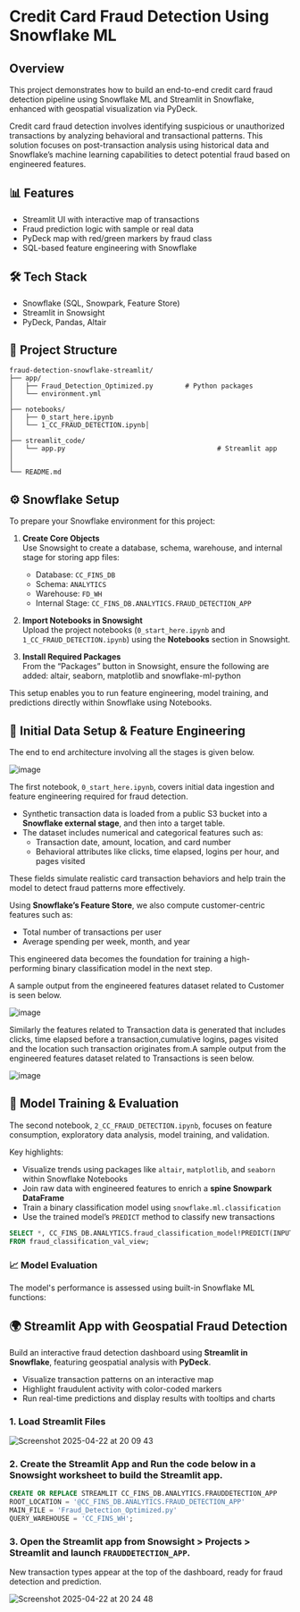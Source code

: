 # Credit Card Fraud Detection Using Snowflake ML


## Overview

This project demonstrates how to build an end-to-end credit card fraud detection pipeline using Snowflake ML and Streamlit in Snowflake, enhanced with geospatial visualization via PyDeck.

Credit card fraud detection involves identifying suspicious or unauthorized transactions by analyzing behavioral and transactional patterns. This solution focuses on post-transaction analysis using historical data and Snowflake’s machine learning capabilities to detect potential fraud based on engineered features.


## 📊 Features
- Streamlit UI with interactive map of transactions
- Fraud prediction logic with sample or real data
- PyDeck map with red/green markers by fraud class
- SQL-based feature engineering with Snowflake

## 🛠 Tech Stack
- Snowflake (SQL, Snowpark, Feature Store)
- Streamlit in Snowsight
- PyDeck, Pandas, Altair

## 📁 Project Structure

```
fraud-detection-snowflake-streamlit/
├── app/
│   ├── Fraud_Detection_Optimized.py        # Python packages
│   └── environment.yml
│
├── notebooks/
│   ├── 0_start_here.ipynb
│   └── 1_CC_FRAUD_DETECTION.ipynb│   
│
├── streamlit_code/
│   └── app.py                                      # Streamlit app
│
│
└── README.md
```



## ⚙️ Snowflake Setup

To prepare your Snowflake environment for this project:

1. **Create Core Objects**  
   Use Snowsight to create a database, schema, warehouse, and internal stage for storing app files:
   - Database: `CC_FINS_DB`
   - Schema: `ANALYTICS`
   - Warehouse: `FD_WH`
   - Internal Stage: `CC_FINS_DB.ANALYTICS.FRAUD_DETECTION_APP`

2. **Import Notebooks in Snowsight**  
   Upload the project notebooks (`0_start_here.ipynb` and `1_CC_FRAUD_DETECTION.ipynb`) using the **Notebooks** section in Snowsight.

3. **Install Required Packages**  
   From the “Packages” button in Snowsight, ensure the following are added: altair, seaborn, matplotlib and snowflake-ml-python


This setup enables you to run feature engineering, model training, and predictions directly within Snowflake using Notebooks.




## 🧪 Initial Data Setup & Feature Engineering

The end to end architecture involving all the stages is given below.

![image](https://github.com/user-attachments/assets/f5e4240d-ccd9-4c26-be0d-031b34f6fd0e)




The first notebook, `0_start_here.ipynb`, covers initial data ingestion and feature engineering required for fraud detection.

- Synthetic transaction data is loaded from a public S3 bucket into a **Snowflake external stage**, and then into a target table.
- The dataset includes numerical and categorical features such as:
  - Transaction date, amount, location, and card number
  - Behavioral attributes like clicks, time elapsed, logins per hour, and pages visited

These fields simulate realistic card transaction behaviors and help train the model to detect fraud patterns more effectively.

Using **Snowflake’s Feature Store**, we also compute customer-centric features such as:
- Total number of transactions per user
- Average spending per week, month, and year

This engineered data becomes the foundation for training a high-performing binary classification model in the next step.


A sample output from the engineered features dataset related to Customer is seen below.

![image](https://github.com/user-attachments/assets/1bc15932-2273-4a84-b339-c1a00b58a6ae)



Similarly the features related to Transaction data is generated that includes clicks, time elapsed before a transaction,cumulative logins, pages visited and the location such transaction originates from.A sample output from the engineered features dataset related to Transactions is seen below.

![image](https://github.com/user-attachments/assets/fa0d3ea0-4614-42b5-b95a-6af283f26829)



## 🤖 Model Training & Evaluation

The second notebook, `2_CC_FRAUD_DETECTION.ipynb`, focuses on feature consumption, exploratory data analysis, model training, and validation.

Key highlights:
- Visualize trends using packages like `altair`, `matplotlib`, and `seaborn` within Snowflake Notebooks
- Join raw data with engineered features to enrich a **spine Snowpark DataFrame**
- Train a binary classification model using `snowflake.ml.classification`
- Use the trained model’s `PREDICT` method to classify new transactions

```sql
SELECT *, CC_FINS_DB.ANALYTICS.fraud_classification_model!PREDICT(INPUT_DATA => object_construct(*)) AS predictions
FROM fraud_classification_val_view;
```

### 📈 Model Evaluation

The model's performance is assessed using built-in Snowflake ML functions:


## 🌍 Streamlit App with Geospatial Fraud Detection

Build an interactive fraud detection dashboard using **Streamlit in Snowflake**, featuring geospatial analysis with **PyDeck**.

- Visualize transaction patterns on an interactive map
- Highlight fraudulent activity with color-coded markers
- Run real-time predictions and display results with tooltips and charts

### 1. Load Streamlit Files
![Screenshot 2025-04-22 at 20 09 43](https://github.com/user-attachments/assets/eb83869e-5387-4d4b-938b-ad2e3746aac3)

   
### 2. Create the Streamlit App and Run the code below in a Snowsight worksheet to build the Streamlit app.

```sql
CREATE OR REPLACE STREAMLIT CC_FINS_DB.ANALYTICS.FRAUDDETECTION_APP
ROOT_LOCATION = '@CC_FINS_DB.ANALYTICS.FRAUD_DETECTION_APP'
MAIN_FILE = 'Fraud_Detection_Optimized.py'
QUERY_WAREHOUSE = 'CC_FINS_WH';
```

### 3. Open the Streamlit app from **Snowsight > Projects > Streamlit** and launch `FRAUDDETECTION_APP`.

New transaction types appear at the top of the dashboard, ready for fraud detection and prediction.

![Screenshot 2025-04-22 at 20 24 48](https://github.com/user-attachments/assets/8784d436-2ef1-4da5-a45b-8bd21448c9b3)

